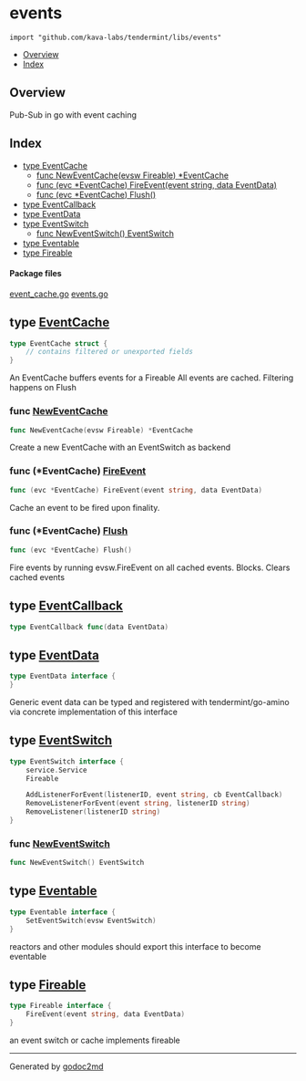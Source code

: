 

# events
`import "github.com/kava-labs/tendermint/libs/events"`

* [Overview](#pkg-overview)
* [Index](#pkg-index)

## <a name="pkg-overview">Overview</a>
Pub-Sub in go with event caching




## <a name="pkg-index">Index</a>
* [type EventCache](#EventCache)
  * [func NewEventCache(evsw Fireable) *EventCache](#NewEventCache)
  * [func (evc *EventCache) FireEvent(event string, data EventData)](#EventCache.FireEvent)
  * [func (evc *EventCache) Flush()](#EventCache.Flush)
* [type EventCallback](#EventCallback)
* [type EventData](#EventData)
* [type EventSwitch](#EventSwitch)
  * [func NewEventSwitch() EventSwitch](#NewEventSwitch)
* [type Eventable](#Eventable)
* [type Fireable](#Fireable)


#### <a name="pkg-files">Package files</a>
[event_cache.go](/src/github.com/kava-labs/tendermint/libs/events/event_cache.go) [events.go](/src/github.com/kava-labs/tendermint/libs/events/events.go) 






## <a name="EventCache">type</a> [EventCache](/src/target/event_cache.go?s=116:179#L5)
``` go
type EventCache struct {
    // contains filtered or unexported fields
}
```
An EventCache buffers events for a Fireable
All events are cached. Filtering happens on Flush







### <a name="NewEventCache">func</a> [NewEventCache](/src/target/event_cache.go?s=239:284#L11)
``` go
func NewEventCache(evsw Fireable) *EventCache
```
Create a new EventCache with an EventSwitch as backend





### <a name="EventCache.FireEvent">func</a> (\*EventCache) [FireEvent](/src/target/event_cache.go?s=449:511#L24)
``` go
func (evc *EventCache) FireEvent(event string, data EventData)
```
Cache an event to be fired upon finality.




### <a name="EventCache.Flush">func</a> (\*EventCache) [Flush](/src/target/event_cache.go?s=735:765#L31)
``` go
func (evc *EventCache) Flush()
```
Fire events by running evsw.FireEvent on all cached events. Blocks.
Clears cached events




## <a name="EventCallback">type</a> [EventCallback](/src/target/events.go?s=4201:4240#L185)
``` go
type EventCallback func(data EventData)
```









## <a name="EventData">type</a> [EventData](/src/target/events.go?s=243:294#L14)
``` go
type EventData interface {
}
```
Generic event data can be typed and registered with tendermint/go-amino
via concrete implementation of this interface










## <a name="EventSwitch">type</a> [EventSwitch](/src/target/events.go?s=560:771#L29)
``` go
type EventSwitch interface {
    service.Service
    Fireable

    AddListenerForEvent(listenerID, event string, cb EventCallback)
    RemoveListenerForEvent(event string, listenerID string)
    RemoveListener(listenerID string)
}
```






### <a name="NewEventSwitch">func</a> [NewEventSwitch](/src/target/events.go?s=917:950#L46)
``` go
func NewEventSwitch() EventSwitch
```




## <a name="Eventable">type</a> [Eventable](/src/target/events.go?s=378:440#L20)
``` go
type Eventable interface {
    SetEventSwitch(evsw EventSwitch)
}
```
reactors and other modules should export
this interface to become eventable










## <a name="Fireable">type</a> [Fireable](/src/target/events.go?s=490:558#L25)
``` go
type Fireable interface {
    FireEvent(event string, data EventData)
}
```
an event switch or cache implements fireable














- - -
Generated by [godoc2md](http://godoc.org/github.com/davecheney/godoc2md)
